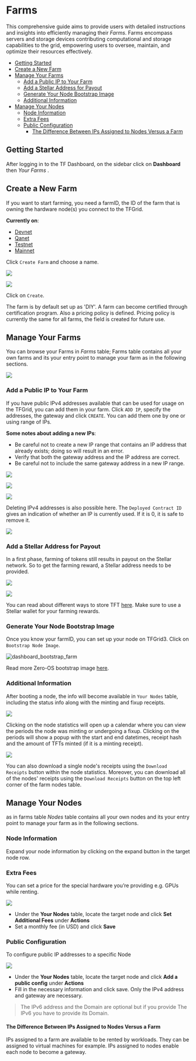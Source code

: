 # Farms <!-- omit from toc -->

This comprehensive guide aims to provide users with detailed instructions and insights into efficiently managing their _Farms_. Farms encompass servers and storage devices contributing computational and storage capabilities to the grid, empowering users to oversee, maintain, and optimize their resources effectively.

- [Getting Started](#getting-started)
- [Create a New Farm](#create-a-new-farm)
- [Manage Your Farms](#manage-your-farms)
  - [Add a Public IP to Your Farm](#add-a-public-ip-to-your-farm)
  - [Add a Stellar Address for Payout](#add-a-stellar-address-for-payout)
  - [Generate Your Node Bootstrap Image](#generate-your-node-bootstrap-image)
  - [Additional Information](#additional-information)
- [Manage Your Nodes](#manage-your-nodes)
  - [Node Information](#node-information)
  - [Extra Fees](#extra-fees)
  - [Public Configuration](#public-configuration)
    - [The Difference Between IPs Assigned to Nodes Versus a Farm](#the-difference-between-ips-assigned-to-nodes-versus-a-farm)

## Getting Started

After logging in to the TF Dashboard, on the sidebar click on **Dashboard** then _Your Farms_ .

## Create a New Farm

If you want to start farming, you need a farmID, the ID of the farm that is owning the hardware node(s) you connect to the TFGrid.

**Currently on**:

- [Devnet](https://dashboard.dev.grid.tf/)
- [Qanet](https://dashboard.qa.grid.tf/)
- [Testnet](https://dashboard.test.grid.tf/)
- [Mainnet](https://dashboard.grid.tf/)

Click `Create Farm` and choose a name.

![ ](../img/dashboard_farms.png)

![ ](../img/dashboard_farms_create.png)

Click on `Create`.

The farm is by default set up as 'DIY'. A farm can become certified through certification program.
Also a pricing policy is defined. Pricing policy is currently the same for all farms, the field is created for future use.

## Manage Your Farms

You can browse your Farms in _Farms_ table; Farms table contains all your own farms and its your entry point to manage your farm as in the following sections.

![](../img/dashboard_farms_farms_table.png)

### Add a Public IP to Your Farm

If you have public IPv4 addresses available that can be used for usage on the TFGrid, you can add them in your farm.
Click `ADD IP`, specify the addresses, the gateway and click `CREATE`.
You can add them one by one or using range of IPs.

**Some notes about adding a new IPs**:

- Be careful not to create a new IP range that contains an IP address that already exists; doing so will result in an error.
- Verify that both the gateway address and the IP address are correct.
- Be careful not to include the same gateway address in a new IP range.

![ ](../img/dashboard_farms_farm_details.png)

![ ](../img/dashboard_farms_add_ip_single.png)

![ ](../img/dashboard_farms_add_ip_range.png)

Deleting IPv4 addresses is also possible here. The `Deployed Contract ID` gives an indication of whether an IP is currently used. If it is 0, it is safe to remove it.

![ ](../img/dashboard_farms_ip_details.png)

### Add a Stellar Address for Payout

In a first phase, farming of tokens still results in payout on the Stellar network. So to get the farming reward, a Stellar address needs to be provided.

![ ](../img/dashboard_farms_farm_details.png)

![ ](../img/dashboard_farms_stellar_address.png)

You can read about different ways to store TFT [here](../../threefold_token/storing_tft/storing_tft.md). Make sure to use a Stellar wallet for your farming rewards.

### Generate Your Node Bootstrap Image

Once you know your farmID, you can set up your node on TFGrid3. Click on `Bootstrap Node Image`.

![dashboard_bootstrap_farm](../img/dashboard_bootstrap_farm.png)

Read more Zero-OS bootstrap image [here](../../farmers/3node_building/2_bootstrap_image.md).

### Additional Information

After booting a node, the info will become available in `Your Nodes` table, including the status info along with the minting and fixup receipts.

![ ](../img/dashboard_farms_node_details.png)

Clicking on the node statistics will open up a calendar where you can view the periods the node was minting or undergoing a fixup. Clicking on the periods will show a popup with the start and end datetimes, receipt hash and the amount of TFTs minted (if it is a minting receipt).

![ ](../img/dashboard_portal_ui_nodes_minting.png)

You can also download a single node's receipts using the `Download Receipts` button within the node statistics. Moreover, you can download all of the nodes' receipts using the `Download Receipts` button on the top left corner of the farm nodes table.

## Manage Your Nodes

as in farms table _Nodes_ table contains all your own nodes and its your entry point to manage your farm as in the following sections.

### Node Information

Expand your node information by clicking on the expand button in the target node row.

### Extra Fees

You can set a price for the special hardware you’re providing e.g. GPUs while renting.

![](../img/dashboard_farms_extra_fee.png)

- Under the **Your Nodes** table, locate the target node and click **Set Additional Fees** under **Actions**
- Set a monthly fee (in USD) and click **Save**

### Public Configuration

To configure public IP addresses to a specific Node

![](../img/dashboard_farms_public_config.png)

- Under the **Your Nodes** table, locate the target node and click **Add a public config** under **Actions**
- Fill in the necessary information and click save. Only the IPv4 address and gateway are necessary.

> The IPv6 address and the Domain are optional but if you provide The IPv6 you have to provide its Domain.

#### The Difference Between IPs Assigned to Nodes Versus a Farm

IPs assigned to a farm are available to be rented by workloads. They can be assigned to virtual machines for example. IPs assigned to nodes enable each node to become a gateway.
